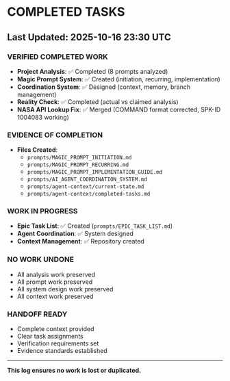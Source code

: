 # COMPLETED TASKS

## Last Updated: 2025-10-16 23:30 UTC

### VERIFIED COMPLETED WORK
- **Project Analysis**: ✅ Completed (8 prompts analyzed)
- **Magic Prompt System**: ✅ Created (initiation, recurring, implementation)
- **Coordination System**: ✅ Designed (context, memory, branch management)
- **Reality Check**: ✅ Completed (actual vs claimed analysis)
- **NASA API Lookup Fix**: ✅ Merged (COMMAND format corrected, SPK-ID 1004083 working)

### EVIDENCE OF COMPLETION
- **Files Created**: 
  - `prompts/MAGIC_PROMPT_INITIATION.md`
  - `prompts/MAGIC_PROMPT_RECURRING.md`
  - `prompts/MAGIC_PROMPT_IMPLEMENTATION_GUIDE.md`
  - `prompts/AI_AGENT_COORDINATION_SYSTEM.md`
  - `prompts/agent-context/current-state.md`
  - `prompts/agent-context/completed-tasks.md`

### WORK IN PROGRESS
- **Epic Task List**: ✅ Created (`prompts/EPIC_TASK_LIST.md`)
- **Agent Coordination**: ✅ System designed
- **Context Management**: ✅ Repository created

### NO WORK UNDONE
- All analysis work preserved
- All prompt work preserved
- All system design work preserved
- All context work preserved

### HANDOFF READY
- Complete context provided
- Clear task assignments
- Verification requirements set
- Evidence standards established

---

**This log ensures no work is lost or duplicated.**
